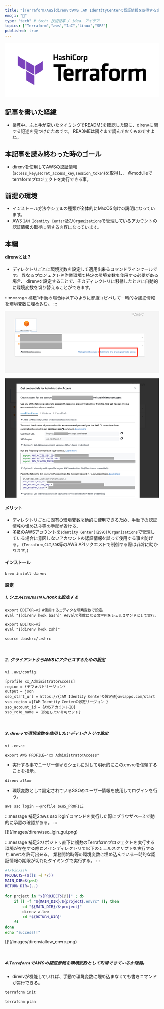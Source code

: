 ```yaml
---
title: "[Terraform/AWS]direnvでAWS IAM IdentityCenterの認証情報を取得する方法"
emoji: "👻"
type: "tech" # tech: 技術記事 / idea: アイデア
topics: ["Terraform","aws","IaC","Linux","SRE"]
published: true
---
```


![](/images/terraform_logo.png)

## 記事を書いた経緯
- 業務中、ふと手が空いたタイミングでREADMEを確認した際に、direnvに関する記述を見つけたためです。
READMEは隅々まで読んでおくものですよね。

## 本記事を読み終わった時のゴール
- direnvを使用してAWSの認証情報(`access_key`,`secret_access_key`,`session_token`)を取得し、
各modulleでterraformプロジェクトを実行できる事。
&nbsp;

## 前提の環境
- インストール方法やシェルの種類が全体的にMacOS向けの説明になっています。
- AWS `IAM Identity Center`及び`Organizations`で管理しているアカウントの認証情報の取得に関する内容になっています。
&nbsp;

## 本編
#### direnvとは？
- ディレクトリごとに環境変数を設定して適用出来るコマンドラインツールです。
異なるプロジェクトや作業環境で特定の環境変数を使用する必要がある場合、
direnvを設定することで、そのディレクトリに移動したときに自動的に環境変数を切り替えることができます。

:::message
補足1:手動の場合は以下のように都度コピペして一時的な認証情報を環境変数に埋め込む。
:::

![](/images/direnv/sso_console.png)

![](/images/direnv/secret.png)

#### メリット
- ディレクトリごとに固有の環境変数を動的に使用できるため、手動での認証情報の埋め込み等の手間が省ける。
- 多数のAWSアカウントを`Identity Center(旧SSO)`/`Organizations`で管理している場合に意図しないアカウントの認証情報を誤って使用する事を防げる。
(`Terraform`,`CLI`,`SDK`等のAWS APIリクエストで制御する際は非常に助かります。)

#### インストール

```zsh:~
brew install direnv
```

#### 設定
##### 1. シェル(`zsh`/`bash`)にhookを設定する

```bash:~/.bashrc
export EDITOR=vi #使用するエディタを環境変数で設定。
eval "$(direnv hook bash)" #evalで引数になる文字列をシェルコマンドとして実行。
```

```zsh:~/.zshrc
export EDITOR=vi
eval "$(direnv hook zsh)"
```

```zsh:~
source .bashrc/.zshrc
```
&nbsp;

##### 2. クライアントからAWSにアクセスするための設定

```zsh:~
vi .aws/config
```

```zsh:~/.aws/config
[profile xx_AdministratorAccess]
region = {デフォルトリージョン}
output = json
sso_start_url = https://{IAM Identity Centerの設定値}awsapps.com/start
sso_region ={IAM Identity Centerの設定リージョン }
sso_account_id = {AWSアカウントID}
sso_role_name = {設定したい許可セット}
```
&nbsp;

##### 3. direnvで環境変数を使用したいディレクトリの設定
```zsh:~/github/terraform
vi .envrc
```
 
```zsh:~/github/terraform/.envrc
export AWS_PROFILE="xx_AdministratorAccess"
```
- 実行する事でユーザー側からシェルに対して明示的にこの.envrcを信頼することを指示。
```zsh:~/github/terraform
direnv allow 
```

- 環境変数として設定されているSSOのユーザー情報を使用してログインを行う。

```zsh:~/github/terraform
aws sso login --profile $AWS_PROFILE 
```

:::message
補足2:aws sso login`コマンドを実行した際にブラウザベースで動的に承認の確認がある。
:::

[]!(/images/direnv/sso_lgin_gui.png)

:::message
補足3:リポジトリ直下に複数のTerraformプロジェクトを実行する環境が存在する際にメインディレクトリで以下のシェルスクリプトを実行すると.envrcを許可出来る。
     業務開始時等の環境変数に埋め込んでいる一時的な認証情報の期限が切れたタイミングで実行する。
:::

```zsh:~/github/terraform/allow_envrc.sh
#!/bin/zsh
PROJECTS=($(ls -d */))
MAIN_DIR=$(pwd)
RETURN_DIR=(..)

for project in "${PROJECTS[@]}" ; do
    if [[ -f "${MAIN_DIR}/${project}.envrc" ]]; then
        cd "${MAIN_DIR}/${project}"
        direnv allow
        cd "${RETURN_DIR}"
    fi
done
echo "success!!"
```
[]!(/images/direnv/allow_envrc.png)


&nbsp;

##### 4.TerraformでAWSの認証情報を環境変数として取得できているか確認。
- direnvが機能していれば、手動で環境変数に埋め込まなくても書きコマンドが実行できる。

```zsh:~/github/terraform
terraform init
```

```zsh:~/github/terraform
terraform plan
```
